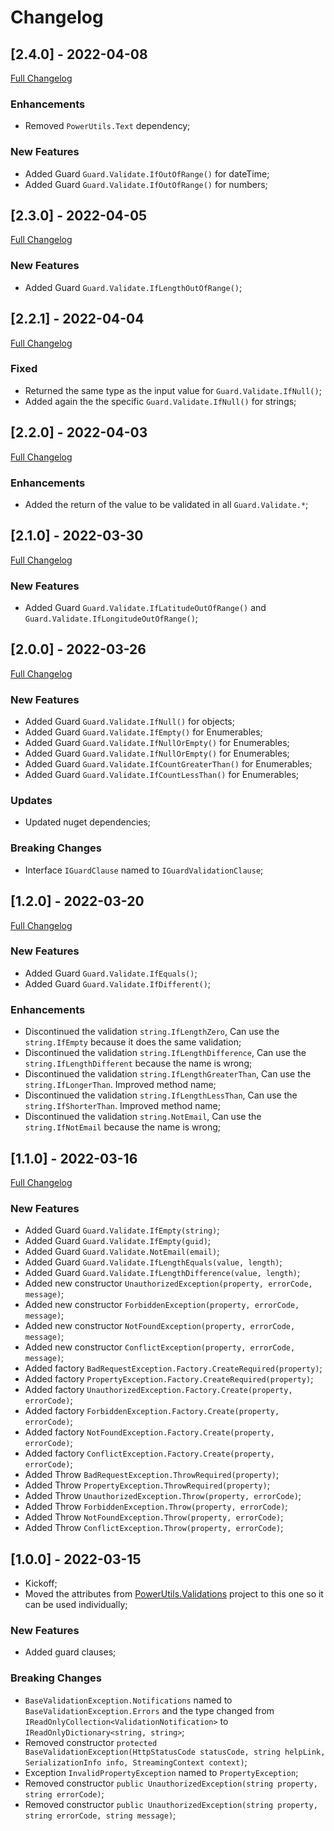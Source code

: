 # Changelog




## [2.4.0] - 2022-04-08
[Full Changelog](https://github.com/TechNobre/PowerUtils.GuardClauses.Validations/compare/v2.3.0...v2.4.0)


### Enhancements
- Removed `PowerUtils.Text` dependency;


### New Features
- Added Guard `Guard.Validate.IfOutOfRange()` for dateTime;
- Added Guard `Guard.Validate.IfOutOfRange()` for numbers;




## [2.3.0] - 2022-04-05
[Full Changelog](https://github.com/TechNobre/PowerUtils.GuardClauses.Validations/compare/v2.2.1...v2.3.0)


### New Features
- Added Guard `Guard.Validate.IfLengthOutOfRange()`;




## [2.2.1] - 2022-04-04
[Full Changelog](https://github.com/TechNobre/PowerUtils.GuardClauses.Validations/compare/v2.2.0...v2.2.1)


### Fixed
- Returned the same type as the input value for `Guard.Validate.IfNull()`;
- Added again the the specific `Guard.Validate.IfNull()` for strings;




## [2.2.0] - 2022-04-03
[Full Changelog](https://github.com/TechNobre/PowerUtils.GuardClauses.Validations/compare/v2.1.0...v2.2.0)


### Enhancements
- Added the return of the value to be validated in all `Guard.Validate.*`;




## [2.1.0] - 2022-03-30
[Full Changelog](https://github.com/TechNobre/PowerUtils.GuardClauses.Validations/compare/v2.0.0...v2.1.0)


### New Features
- Added Guard `Guard.Validate.IfLatitudeOutOfRange()` and `Guard.Validate.IfLongitudeOutOfRange()`;




## [2.0.0] - 2022-03-26
[Full Changelog](https://github.com/TechNobre/PowerUtils.GuardClauses.Validations/compare/v1.2.0...v2.0.0)


### New Features
- Added Guard `Guard.Validate.IfNull()` for objects;
- Added Guard `Guard.Validate.IfEmpty()` for Enumerables;
- Added Guard `Guard.Validate.IfNullOrEmpty()` for Enumerables;
- Added Guard `Guard.Validate.IfNullOrEmpty()` for Enumerables;
- Added Guard `Guard.Validate.IfCountGreaterThan()` for Enumerables;
- Added Guard `Guard.Validate.IfCountLessThan()` for Enumerables;


### Updates
- Updated nuget dependencies;


### Breaking Changes
- Interface `IGuardClause` named to `IGuardValidationClause`;




## [1.2.0] - 2022-03-20
[Full Changelog](https://github.com/TechNobre/PowerUtils.GuardClauses.Validations/compare/v1.1.0...v1.2.0)


### New Features
- Added Guard `Guard.Validate.IfEquals()`;
- Added Guard `Guard.Validate.IfDifferent()`;


### Enhancements
- Discontinued the validation `string.IfLengthZero`, Can use the `string.IfEmpty` because it does the same validation;
- Discontinued the validation `string.IfLengthDifference`, Can use the `string.IfLengthDifferent` because the name is wrong;
- Discontinued the validation `string.IfLengthGreaterThan`, Can use the `string.IfLongerThan`. Improved method name;
- Discontinued the validation `string.IfLengthLessThan`, Can use the `string.IfShorterThan`. Improved method name;
- Discontinued the validation `string.NotEmail`, Can use the `string.IfNotEmail` because the name is wrong;




## [1.1.0] - 2022-03-16
[Full Changelog](https://github.com/TechNobre/PowerUtils.GuardClauses.Validations/compare/v1.0.0...v1.1.0)


### New Features
- Added Guard `Guard.Validate.IfEmpty(string)`;
- Added Guard `Guard.Validate.IfEmpty(guid)`;
- Added Guard `Guard.Validate.NotEmail(email)`;
- Added Guard `Guard.Validate.IfLengthEquals(value, length)`;
- Added Guard `Guard.Validate.IfLengthDifference(value, length)`;
- Added new constructor `UnauthorizedException(property, errorCode, message)`;
- Added new constructor `ForbiddenException(property, errorCode, message)`;
- Added new constructor `NotFoundException(property, errorCode, message)`;
- Added new constructor `ConflictException(property, errorCode, message)`;
- Added factory `BadRequestException.Factory.CreateRequired(property)`;
- Added factory `PropertyException.Factory.CreateRequired(property)`;
- Added factory `UnauthorizedException.Factory.Create(property, errorCode)`;
- Added factory `ForbiddenException.Factory.Create(property, errorCode)`;
- Added factory `NotFoundException.Factory.Create(property, errorCode)`;
- Added factory `ConflictException.Factory.Create(property, errorCode)`;
- Added Throw `BadRequestException.ThrowRequired(property)`;
- Added Throw `PropertyException.ThrowRequired(property)`;
- Added Throw `UnauthorizedException.Throw(property, errorCode)`;
- Added Throw `ForbiddenException.Throw(property, errorCode)`;
- Added Throw `NotFoundException.Throw(property, errorCode)`;
- Added Throw `ConflictException.Throw(property, errorCode)`;




## [1.0.0] - 2022-03-15

- Kickoff;
- Moved the attributes from [PowerUtils.Validations](https://github.com/TechNobre/PowerUtils.Validations) project to this one so it can be used individually;


### New Features

- Added guard clauses;


### Breaking Changes

- `BaseValidationException.Notifications` named to `BaseValidationException.Errors` and the type changed from `IReadOnlyCollection<ValidationNotification>` to `IReadOnlyDictionary<string, string>`;
- Removed constructor `protected BaseValidationException(HttpStatusCode statusCode, string helpLink, SerializationInfo info, StreamingContext context)`;
- Exception `InvalidPropertyException` named to `PropertyException`;
- Removed constructor `public UnauthorizedException(string property, string errorCode)`;
- Removed constructor `public UnauthorizedException(string property, string errorCode, string message)`;